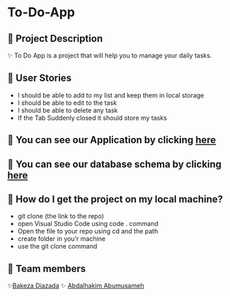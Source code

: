 # To-Do-App

## 📍 Project Description

✨ To Do App is a project that will help you to manage your daily tasks.

## 📍 User Stories

- I should be able to add to my list and keep them in local storage
- I should be able to edit to the task
- I should be able to delete any task
- If the Tab Suddenly closed it should store my tasks

## 📍 You can see our Application by clicking [here](https://toddooo.herokuapp.com/)

## 📍 You can see our database schema by clicking [here](https://drawsql.app/teams/bekos-team/diagrams/to-do-app)

## 📍 How do I get the project on my local machine?

- git clone (the link to the repo)
- open Visual Studio Code using code . command
- Open the file to your repo using cd and the path
- create folder in you'r machine
- use the git clone command

## 📍 Team members

✨[Bakeza Diazada](https://github.com/Bakeza) ✨ [Abdalhakim Abumusameh](https://github.com/hkmusameh01)
